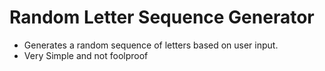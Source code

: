# Random Letter Sequence Generator
- Generates a random sequence of letters based on user input.
- Very Simple and not foolproof
   
